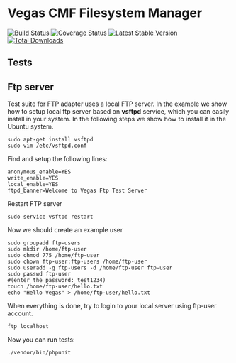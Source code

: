 Vegas CMF Filesystem Manager
============================

[![Build Status](https://travis-ci.org/vegas-cmf/filesystem.png?branch=master)](https://travis-ci.org/vegas-cmf/filesystem)
[![Coverage Status](https://coveralls.io/repos/vegas-cmf/filesystem/badge.png?branch=master)](https://coveralls.io/r/vegas-cmf/filesystem?branch=master)
[![Latest Stable Version](https://poser.pugx.org/vegas-cmf/filesystem/v/stable.png)](https://packagist.org/packages/vegas-cmf/filesystem)
[![Total Downloads](https://poser.pugx.org/vegas-cmf/filesystem/downloads.png)](https://packagist.org/packages/vegas-cmf/filesystem)

Tests
-----


Ftp server
----------

Test suite for FTP adapter uses a local FTP server. In the example we show how to setup local ftp server based on **vsftpd** service, which you can easily install in your system.
In the following steps we show how to install it in the Ubuntu system.

```
sudo apt-get install vsftpd
sudo vim /etc/vsftpd.conf
```

Find and setup the following lines:

```
anonymous_enable=YES
write_enable=YES
local_enable=YES
ftpd_banner=Welcome to Vegas Ftp Test Server
```

Restart FTP server

```
sudo service vsftpd restart
```

Now we should create an example user

```
sudo groupadd ftp-users
sudo mkdir /home/ftp-user
sudo chmod 775 /home/ftp-user
sudo chown ftp-user:ftp-users /home/ftp-user
sudo useradd -g ftp-users -d /home/ftp-user ftp-user
sudo passwd ftp-user
#(enter the password: test1234)
touch /home/ftp-user/hello.txt
echo "Hello Vegas" > /home/ftp-user/hello.txt
```

When everything is done, try to login to your local server using ftp-user account.

```
ftp localhost
```

Now you can run tests:

```
./vendor/bin/phpunit
```
